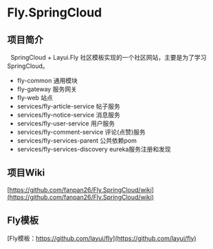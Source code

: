 # Fly.SpringCloud

## 项目简介
   SpringCloud + Layui.Fly 社区模板实现的一个社区网站，主要是为了学习SpringCloud。
   * fly-common 通用模块
   * fly-gateway 服务网关
   * fly-web 站点
   * services/fly-article-service 帖子服务
   * services/fly-notice-service 消息服务
   * services/fly-user-service 用户服务
   * services/fly-comment-service 评论(点赞)服务
   * services/fly-services-parent 公共依赖pom
   * services/fly-services-discovery eureka服务注册和发现
 
 ## 项目Wiki
 [https://github.com/fanpan26/Fly.SpringCloud/wiki](https://github.com/fanpan26/Fly.SpringCloud/wiki)  
 ## Fly模板
 [Fly模板：https://github.com/layui/fly](https://github.com/layui/fly)
